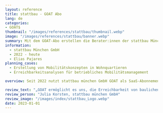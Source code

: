 ```yaml
---
layout: reference
title: stattbau - GOAT Abo
lang: de
categories:
- GOAT$
thumbnail: "/images/references/stattbau/thumbnail.webp"
image: "/images/references/stattbau/banner.webp"
summary: Mit dem GOAT-Abo erstellen die Berater:innen der stattbau München GmbH Erreichbarkeitsanalysen für zukunftsfähige Wohn- und Siedlungsprojekte. 
information:
  - stattbau München GmbH
  - 2022 - heute
  - Elias Pajares
planning_cases:
  - Erstellung von Mobilitätskonzepten in Wohnquartieren
  - Erreichbarkeitsanalysen für betriebliches Mobilitätsmanagement

overview: Seit 2022 nutzt stattbau münchen GmbH GOAT als SaaS-Abonnement, um Erreichbarkeitsanalysen für zukunftsfähige Wohnquartiere zu entwickeln. Das Ziel besteht darin, Analysen für maßvolle und nachhaltige Mobilitätskonzepte einzusetzen, um Stellplatzbedarfe zu reduzieren und die Lebensqualität zu verbessern. Mithilfe dieser Analysen wird in kürzester Zeit die Erreichbarkeit von Einrichtungen der Daseinsvorsorge sowie Mobilitätsangeboten wie ÖPNV, Bikesharing und Carsharing analysiert. Dabei werden auch verschiedene Planungsszenarien untersucht, wie beispielsweise die Ausweitung von Mobilitätsangeboten. 

review_text: "„GOAT ermöglicht es uns, die Erreichbarkeit von baulichen Vorhaben zielgerichtet und effizient zu analysieren. Die Ergebnisse der Analysen bilden eine klare Grundlage für die Entwicklung passgenauer Mobilitätskonzepte im Wohnungs- und Gewerbebau. Wichtig ist dabei für uns die Einbindung der Konzepte in den Kontext bestehender, zumeist öffentlicher Mobilitätsinfrastruktur.”"
review_person: "Julia Korsten, stattbau münchen GmbH"
review_image: "/images/index/stattbau_Logo.webp"
date: 2023-01-01
---
```




